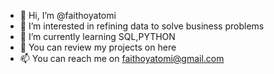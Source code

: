 - 👋 Hi, I’m @faithoyatomi
- 👀 I’m interested in refining data to solve business problems
- 🌱 I’m currently learning SQL,PYTHON
- 💞️ You can review my projects on here
- 📫 You can reach me on faithoyatomi@gmail.com

<!---
ANALYST-FAITH1/ANALYST-FAITH1 is a ✨ special ✨ repository because its `README.md` (this file) appears on your GitHub profile.
You can click the Preview link to take a look at your changes.
--->
